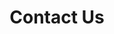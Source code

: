 ---
title: Contact Us
background: /assets/images/Isophrictis_striatella_ASUHIC0090390.jpg
permalink: /contact-us
composition:
- type: heroBox
- type: media
  data: pages.contacts
--- 